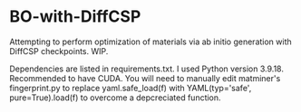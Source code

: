 # BO-with-DiffCSP

Attempting to perform optimization of materials via ab initio generation with DiffCSP checkpoints. WIP.

Dependencies are listed in requirements.txt. I used Python version 3.9.18. Recommended to have CUDA.
You will need to manually edit matminer's fingerprint.py to replace yaml.safe_load(f) with YAML(typ='safe', pure=True).load(f) to overcome a depcreciated function.
